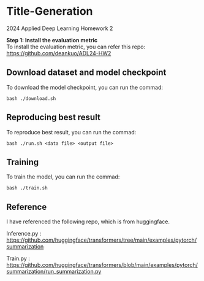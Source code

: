 # Title-Generation

2024 Applied Deep Learning Homework 2

**Step 1: Install the evaluation metric**  
To install the evaluation metric, you can refer this repo:
https://github.com/deankuo/ADL24-HW2

## Download dataset and model checkpoint

To download the model checkpoint, you can run the commad:

```
bash ./download.sh
```

## Reproducing best result

To reproduce best result, you can run the commad:

```
bash ./run.sh <data file> <output file>
```

## Training

To train the model, you can run the commad:

```
bash ./train.sh
```

## Reference

I have referenced the following repo, which is from huggingface.

Inference.py :
https://github.com/huggingface/transformers/tree/main/examples/pytorch/summarization

Train.py :
https://github.com/huggingface/transformers/blob/main/examples/pytorch/summarization/run_summarization.py
